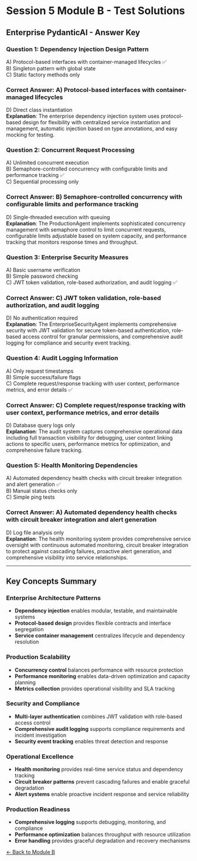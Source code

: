 # Session 5 Module B - Test Solutions

## Enterprise PydanticAI - Answer Key

### Question 1: Dependency Injection Design Pattern
A) Protocol-based interfaces with container-managed lifecycles ✅  
B) Singleton pattern with global state  
C) Static factory methods only  
### Correct Answer: A) Protocol-based interfaces with container-managed lifecycles
D) Direct class instantiation  
**Explanation**: The enterprise dependency injection system uses protocol-based design for flexibility with centralized service instantiation and management, automatic injection based on type annotations, and easy mocking for testing.

### Question 2: Concurrent Request Processing
A) Unlimited concurrent execution  
B) Semaphore-controlled concurrency with configurable limits and performance tracking ✅  
C) Sequential processing only  
### Correct Answer: B) Semaphore-controlled concurrency with configurable limits and performance tracking
D) Single-threaded execution with queuing  
**Explanation**: The ProductionAgent implements sophisticated concurrency management with semaphore control to limit concurrent requests, configurable limits adjustable based on system capacity, and performance tracking that monitors response times and throughput.

### Question 3: Enterprise Security Measures
A) Basic username verification  
B) Simple password checking  
C) JWT token validation, role-based authorization, and audit logging ✅  
### Correct Answer: C) JWT token validation, role-based authorization, and audit logging
D) No authentication required  
**Explanation**: The EnterpriseSecurityAgent implements comprehensive security with JWT validation for secure token-based authentication, role-based access control for granular permissions, and comprehensive audit logging for compliance and security event tracking.

### Question 4: Audit Logging Information
A) Only request timestamps  
B) Simple success/failure flags  
C) Complete request/response tracking with user context, performance metrics, and error details ✅  
### Correct Answer: C) Complete request/response tracking with user context, performance metrics, and error details
D) Database query logs only  
**Explanation**: The audit system captures comprehensive operational data including full transaction visibility for debugging, user context linking actions to specific users, performance metrics for optimization, and comprehensive failure tracking.

### Question 5: Health Monitoring Dependencies
A) Automated dependency health checks with circuit breaker integration and alert generation ✅  
B) Manual status checks only  
C) Simple ping tests  
### Correct Answer: A) Automated dependency health checks with circuit breaker integration and alert generation
D) Log file analysis only  
**Explanation**: The health monitoring system provides comprehensive service oversight with continuous automated monitoring, circuit breaker integration to protect against cascading failures, proactive alert generation, and comprehensive visibility into service relationships.

---

## Key Concepts Summary

### Enterprise Architecture Patterns
- **Dependency injection** enables modular, testable, and maintainable systems
- **Protocol-based design** provides flexible contracts and interface segregation
- **Service container management** centralizes lifecycle and dependency resolution

### Production Scalability
- **Concurrency control** balances performance with resource protection
- **Performance monitoring** enables data-driven optimization and capacity planning
- **Metrics collection** provides operational visibility and SLA tracking

### Security and Compliance
- **Multi-layer authentication** combines JWT validation with role-based access control
- **Comprehensive audit logging** supports compliance requirements and incident investigation
- **Security event tracking** enables threat detection and response

### Operational Excellence
- **Health monitoring** provides real-time service status and dependency tracking
- **Circuit breaker patterns** prevent cascading failures and enable graceful degradation
- **Alert systems** enable proactive incident response and service reliability

### Production Readiness
- **Comprehensive logging** supports debugging, monitoring, and compliance
- **Performance optimization** balances throughput with resource utilization
- **Error handling** provides graceful degradation and recovery mechanisms

[← Back to Module B](Session5_ModuleB_Enterprise_PydanticAI.md)